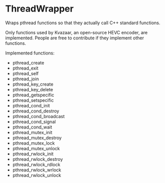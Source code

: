 ThreadWrapper
=======
Wraps pthread functions so that they actually call C++ standard functions.

Only functions used by Kvazaar, an open-source HEVC encoder, are implemented. 
People are free to contribute if they implement other functions.

Implemented functions:
- pthread_create
- pthread_exit
- pthread_self
- pthread_join
- pthread_key_create
- pthread_key_delete
- pthread_getspecific
- pthread_setspecific
- pthread_cond_init
- pthread_cond_destroy
- pthread_cond_broadcast
- pthread_cond_signal
- pthread_cond_wait
- pthread_mutex_init
- pthread_mutex_destroy
- pthread_mutex_lock
- pthread_mutex_unlock
- pthread_rwlock_init
- pthread_rwlock_destroy
- pthread_rwlock_rdlock
- pthread_rwlock_wrlock
- pthread_rwlock_unlock